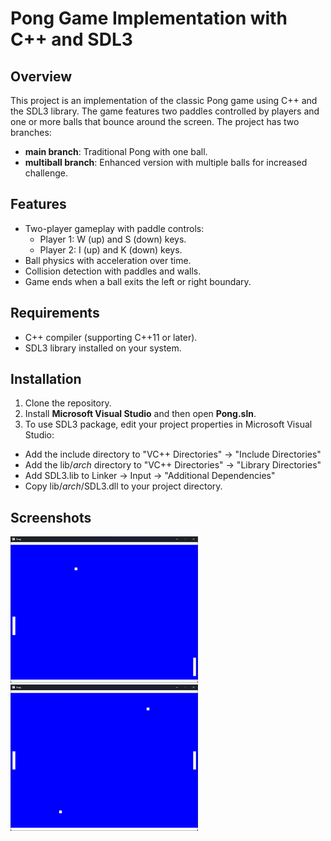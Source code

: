 # Pong Game Implementation with C++ and SDL3

## Overview
This project is an implementation of the classic Pong game using C++ and the SDL3 library. The game features two paddles controlled by players and one or more balls that bounce around the screen. The project has two branches:
- **main branch**: Traditional Pong with one ball.
- **multiball branch**: Enhanced version with multiple balls for increased challenge.

## Features
- Two-player gameplay with paddle controls:
  - Player 1: W (up) and S (down) keys.
  - Player 2: I (up) and K (down) keys.
- Ball physics with acceleration over time.
- Collision detection with paddles and walls.
- Game ends when a ball exits the left or right boundary.

## Requirements
- C++ compiler (supporting C++11 or later).
- SDL3 library installed on your system.

## Installation
1. Clone the repository.
2. Install **Microsoft Visual Studio** and then open **Pong.sln**. 
3. To use SDL3 package, edit your project properties in Microsoft Visual Studio:
- Add the include directory to "VC++ Directories" -> "Include Directories"
- Add the lib/_arch_ directory to "VC++ Directories" -> "Library Directories"
- Add SDL3.lib to Linker -> Input -> "Additional Dependencies"
- Copy lib/_arch_/SDL3.dll to your project directory.

## Screenshots
<img src="photos/screen1.png" width=300px > <img src="photos/screen2.png" width=300px >
